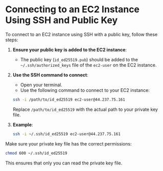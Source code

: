 # Connecting to an EC2 Instance Using SSH and Public Key

To connect to an EC2 instance using SSH with a public key, follow these steps:

1. **Ensure your public key is added to the EC2 instance**:
    - The public key (`id_ed25519.pub`) should be added to the `~/.ssh/authorized_keys` file of the `ec2-user` on the EC2 instance.

2. **Use the SSH command to connect**:
    - Open your terminal.
    - Use the following command to connect to your EC2 instance:

    ```sh
    ssh -i /path/to/id_ed25519 ec2-user@44.237.75.161
    ```

    Replace `/path/to/id_ed25519` with the actual path to your private key file.

3. **Example**:
    ```sh
    ssh -i ~/.ssh/id_ed25519 ec2-user@44.237.75.161
    ```

Make sure your private key file has the correct permissions:

```sh
chmod 600 ~/.ssh/id_ed25519
```

This ensures that only you can read the private key file.
